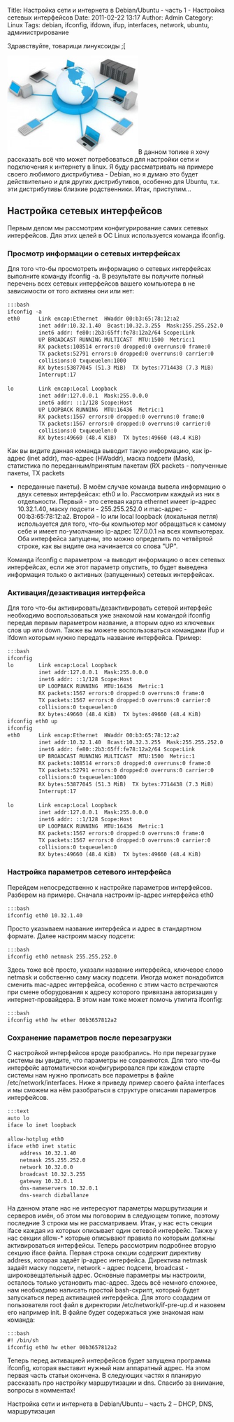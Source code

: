 Title: Настройка сети и интернета в Debian/Ubuntu - часть 1 - Настройка сетевых интерфейсов
Date: 2011-02-22 13:17
Author: Admin
Category: Linux
Tags: debian, ifconfig, ifdown, ifup, interfaces, network, ubuntu, администрирование

Здравствуйте, товарищи линуксоиды ;[

![network][]В данном топике я хочу рассказать всё что может
потребоваться для настройки сети и подключения к интернету в linux. Я
буду рассматривать на примере своего любимого дистрибутива - Debian, но
я думаю это будет действительно и для других дистрибутивов, особенно для
Ubuntu, т.к. эти дистрибутивы близкие родственники. Итак, приступим...

Настройка сетевых интерфейсов
-----------------------------

Первым делом мы рассмотрим конфигурирование самих сетевых интерфейсов.
Для этих целей в ОС Linux используется команда ifconfig.

### Просмотр информации о сетевых интерфейсах

Для того что-бы просмотреть информацию о сетевых интерфейсах выполните
команду ifconfig -a. В результате вы получите полный перечень всех
сетевых интерфейсов вашего компьютера в не зависимости от того активны
они или нет:

	:::bash
	ifconfig -a
	eth0      Link encap:Ethernet  HWaddr 00:b3:65:78:12:a2  
	          inet addr:10.32.1.40  Bcast:10.32.3.255  Mask:255.255.252.0
	          inet6 addr: fe80::2b3:65ff:fe78:12a2/64 Scope:Link
	          UP BROADCAST RUNNING MULTICAST  MTU:1500  Metric:1
	          RX packets:108514 errors:0 dropped:0 overruns:0 frame:0
	          TX packets:52791 errors:0 dropped:0 overruns:0 carrier:0
	          collisions:0 txqueuelen:1000 
	          RX bytes:53877045 (51.3 MiB)  TX bytes:7714438 (7.3 MiB)
	          Interrupt:17 

	lo        Link encap:Local Loopback  
	          inet addr:127.0.0.1  Mask:255.0.0.0
	          inet6 addr: ::1/128 Scope:Host
	          UP LOOPBACK RUNNING  MTU:16436  Metric:1
	          RX packets:1567 errors:0 dropped:0 overruns:0 frame:0
	          TX packets:1567 errors:0 dropped:0 overruns:0 carrier:0
	          collisions:0 txqueuelen:0 
	          RX bytes:49660 (48.4 KiB)  TX bytes:49660 (48.4 KiB)

Как вы видите данная команда выводит такую информацию, как ip-адрес
(inet addr), mac-адрес (HWaddr), маска подсети (Mask), статистика по
переданным/принятым пакетам (RX packets - полученные пакеты, TX packets
- переданные пакеты). В моём случае команда вывела информацию о двух
сетевых интерфейсах: eth0 и lo. Рассмотрим каждый из них в отдельности.
Первый - это сетевая карта ethernet имеет ip-адрес 10.32.1.40, маску
подсети - 255.255.252.0 и mac-адрес - 00:b3:65:78:12:a2. Второй - lo или
local loopback (локальная петля) используется для того, что-бы компьютер
мог обращаться к самому себе и имеет по-умолчанию ip-адрес 127.0.0.1 на
всех компьютерах. Оба интерфейса запущены, это можно определить по
четвёртой строке, как вы видите она начинается со слова "UP".

Команда ifconfig с параметром -a выводит информацию о всех сетевых
интерфейсах, если же этот параметр опустить, то будет выведена
информация только о активных (запущенных) сетевых интерфейсах.

### Активация/дезактивация интерфейса

Для того что-бы активировать/дезактивировать сетевой интерфейс
необходимо воспользоваться уже знакомой нам командой ifconfig передав
первым параметром название, а вторым одно из ключевых слов up или down.
Также вы можете воспользоваться командами ifup и ifdown которым нужно
передать название интерфейса. Пример:

	:::bash
	ifconfig
	lo        Link encap:Local Loopback  
	          inet addr:127.0.0.1  Mask:255.0.0.0
	          inet6 addr: ::1/128 Scope:Host
	          UP LOOPBACK RUNNING  MTU:16436  Metric:1
	          RX packets:1567 errors:0 dropped:0 overruns:0 frame:0
	          TX packets:1567 errors:0 dropped:0 overruns:0 carrier:0
	          collisions:0 txqueuelen:0 
	          RX bytes:49660 (48.4 KiB)  TX bytes:49660 (48.4 KiB)
	ifconfig eth0 up
	ifconfig
	eth0      Link encap:Ethernet  HWaddr 00:b3:65:78:12:a2  
	          inet addr:10.32.1.40  Bcast:10.32.3.255  Mask:255.255.252.0
	          inet6 addr: fe80::2b3:65ff:fe78:12a2/64 Scope:Link
	          UP BROADCAST RUNNING MULTICAST  MTU:1500  Metric:1
	          RX packets:108514 errors:0 dropped:0 overruns:0 frame:0
	          TX packets:52791 errors:0 dropped:0 overruns:0 carrier:0
	          collisions:0 txqueuelen:1000 
	          RX bytes:53877045 (51.3 MiB)  TX bytes:7714438 (7.3 MiB)
	          Interrupt:17 

	lo        Link encap:Local Loopback  
	          inet addr:127.0.0.1  Mask:255.0.0.0
	          inet6 addr: ::1/128 Scope:Host
	          UP LOOPBACK RUNNING  MTU:16436  Metric:1
	          RX packets:1567 errors:0 dropped:0 overruns:0 frame:0
	          TX packets:1567 errors:0 dropped:0 overruns:0 carrier:0
	          collisions:0 txqueuelen:0 
	          RX bytes:49660 (48.4 KiB)  TX bytes:49660 (48.4 KiB)

### Настройка параметров сетевого интерфейса

Перейдем непосредственно к настройке параметров интерфейсов. Разберем на
примере. Сначала настроим ip-адрес интерфейса eth0

	:::bash
	ifconfig eth0 10.32.1.40

Просто указываем название интерфейса и адрес в стандартном формате.
Далее настроим маску подсети:

	:::bash
	ifconfig eth0 netmask 255.255.252.0

Здесь тоже всё просто, указали название интерфейса, ключевое слово
netmask и собственно саму маску подсети. Иногда может понадобится
сменить mac-адрес интерфейса, особенно с этим часто встречаются при
смене оборудования к адресу которого привязана авторизация у
интернет-провайдера. В этом нам тоже может помочь утилита ifconfig:

	:::bash
	ifconfig eth0 hw ether 00b3657812a2

### Сохранение параметров после перезагрузки

С настройкой интерфейсов вроде разобрались. Но при перезагрузке системы
вы увидите, что параметры не сохраняются. Для того что-бы интерфейс
автоматически конфигурировался при каждом старте системы нам нужно
прописать все параметры в файле /etc/network/interfaces. Ниже я приведу
пример своего файла interfaces и мы сможем на нём разобраться в
структуре описания параметров интерфейсов.

	:::text
	auto lo
	iface lo inet loopback

	allow-hotplug eth0
	iface eth0 inet static
		address 10.32.1.40
		netmask 255.255.252.0
		network 10.32.0.0
		broadcast 10.32.3.255
		gateway 10.32.0.1
		dns-nameservers 10.32.0.1
		dns-search dizballanze

На данном этапе нас не интересуют параметры маршрутизации и серверов
имён, об этом мы поговорим в следующем топике, поэтому последние 3
строки мы не рассматриваем. Итак, у нас есть секции iface каждая из
которых описывает один сетевой интерфейс. Также у нас секции allow-\*
которые описывают правила по которым должны активироваться интерфейсы.
Теперь рассмотрим подробнее вторую секцию iface файла. Первая строка
секции содержит директиву address, которая задаёт ip-адрес интерфейса.
Директива netmask задаёт маску подсети, network - адрес подсети,
broadcast - широковещательный адрес. Основные параметры мы настроили,
осталось только установить mac-адрес. Здесь всё немного сложнее, нам
необходимо написать простой bash-скрипт, который будет запускаться перед
активацией интерфейса. Для этого создадим от пользователя root файл в
директории /etc/network/if-pre-up.d и назовем его например init. В файле
будет содержаться уже знакомая нам команда:

	:::bash
	#! /bin/sh
	ifconfig eth0 hw ether 00b3657812a2

Теперь перед активацией интерфейсов будет запущена программа ifconfig,
которая выставит нужный нам аппаратный адрес. На этом первая часть
статьи окончена. В следующих частях я планирую рассказать про настройку
маршрутизации и dns. Спасибо за внимание, вопросы в комментах!

Настройка сети и интернета в Debian/Ubuntu – часть 2 – DHCP, DNS,
маршрутизация

  [network]: /media/2011/02/network-300x225.jpg
    "network"
